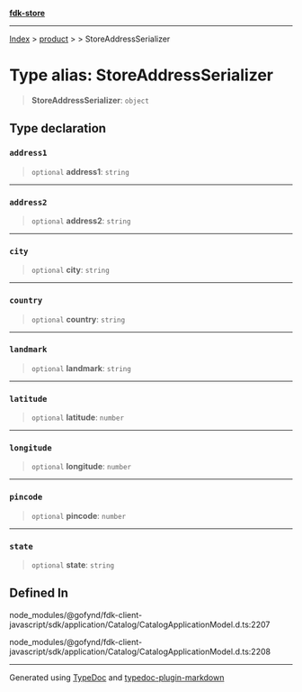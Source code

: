 [**fdk-store**](../../../README.md)
***

[Index](../../../API.md) > [product](../../README.md) > [<internal>](../README.md) > StoreAddressSerializer

# Type alias: StoreAddressSerializer

> **StoreAddressSerializer**: `object`

## Type declaration

### `address1`

> `optional` **address1**: `string`

***

### `address2`

> `optional` **address2**: `string`

***

### `city`

> `optional` **city**: `string`

***

### `country`

> `optional` **country**: `string`

***

### `landmark`

> `optional` **landmark**: `string`

***

### `latitude`

> `optional` **latitude**: `number`

***

### `longitude`

> `optional` **longitude**: `number`

***

### `pincode`

> `optional` **pincode**: `number`

***

### `state`

> `optional` **state**: `string`

## Defined In

node\_modules/@gofynd/fdk-client-javascript/sdk/application/Catalog/CatalogApplicationModel.d.ts:2207

node\_modules/@gofynd/fdk-client-javascript/sdk/application/Catalog/CatalogApplicationModel.d.ts:2208

***
Generated using [TypeDoc](https://typedoc.org/) and [typedoc-plugin-markdown](https://www.npmjs.com/package/typedoc-plugin-markdown)
